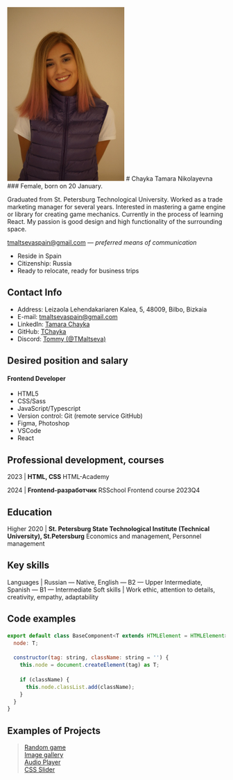 <img src="/assets/Me.jpg" width="270" height="400">
# Chayka Tamara Nikolayevna
### Female, born on 20 January.

Graduated from St. Petersburg Technological University. Worked as a trade marketing manager for several years. Interested in mastering a game engine or library for creating game mechanics. Currently in the process of learning React. My passion is good design and high functionality of the surrounding space.

tmaltsevaspain@gmail.com — _preferred means of communication_

- Reside in Spain
- Citizenship: Russia
- Ready to relocate, ready for business trips

## Contact Info

- Address: Leizaola Lehendakariaren Kalea, 5, 48009, Bilbo, Bizkaia
- E-mail: [tmaltsevaspain@gmail.com](bacardeonie@gmail.com)
- LinkedIn: [Tamara Chayka](www.linkedin.com/in/tamara-maltseva-364292179)
- GitHub: [TChayka](https://github.com/Tchaykat/)
- Discord: [Tommy (@TMaltseva)]()

## Desired position and salary

#### Frontend Developer
- HTML5
- CSS/Sass
- JavaScript/Typescript
- Version control: Git (remote service GitHub)
- Figma, Photoshop
- VSCode
- React

## Professional development, courses


2023    | **HTML, CSS**
HTML-Academy

2024    | **Frontend-разработчик**
RSSchool Frontend course 2023Q4



## Education

Higher
2020   | **St. Petersburg State Technological Institute (Technical University), St.Petersburg**
Economics and management, Personnel management

## Key skills

Languages  | Russian — Native, English — B2 — Upper Intermediate, Spanish — B1 — Intermediate
Soft skills  | Work ethic, attention to details, creativity, empathy, adaptability

## Code examples

```javascript
export default class BaseComponent<T extends HTMLElement = HTMLElement> {
  node: T;

  constructor(tag: string, className: string = '') {
    this.node = document.createElement(tag) as T;

    if (className) {
      this.node.classList.add(className);
    }
  }
}
```
## Examples of Projects

> [Random game](https://rolling-scopes-school.github.io/tmaltseva-JSFEPRESCHOOL2023Q2/random-game/)<br>
> [Image gallery](https://rolling-scopes-school.github.io/tmaltseva-JSFEPRESCHOOL2023Q2/image-gallery/)<br>
> [Audio Player](https://rolling-scopes-school.github.io/tmaltseva-JSFEPRESCHOOL2023Q2/audio-player/)<br>
> [CSS Slider](https://tmaltseva.github.io/cssMemeSlider/cssMemeSlider%C2%A0%E2%80%94%20%D0%BA%D0%BE%D0%BF%D0%B8%D1%8F/index.html)